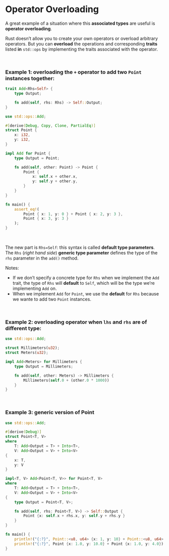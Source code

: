 # Operator Overloading
A great example of a situation where this **associated types** are useful is **operator overloading**.<br>

Rust doesn’t allow you to create your own operators or overload arbitrary operators. But you can **overload** the operations and corresponding **traits** listed **in** ``std::ops`` by implementing the traits associated with the operator.<br>

<br>

### Example 1: overloading the ``+`` operator to add two ``Point`` instances together:
```Rust
trait Add<Rhs=Self> {
    type Output;

    fn add(self, rhs: Rhs) -> Self::Output;
}

use std::ops::Add;

#[derive(Debug, Copy, Clone, PartialEq)]
struct Point {
    x: i32,
    y: i32,
}

impl Add for Point {
    type Output = Point;

    fn add(self, other: Point) -> Point {
        Point {
            x: self.x + other.x,
            y: self.y + other.y,
        }
    }
}

fn main() {
    assert_eq!(
        Point { x: 1, y: 0 } + Point { x: 2, y: 3 },
        Point { x: 3, y: 3 }
    );
}
```

<br>

The new part is ``Rhs=Self``: this syntax is called **default type parameters**.<br>
The ``Rhs`` (*right hand side*) **generic type parameter** defines the type of the ``rhs`` parameter in the ``add()`` method.<br>

Notes:
- If we don’t specify a concrete type for ``Rhs`` when we implement the ``Add`` trait, the type of ``Rhs`` will **default** to ``Self``, which will be the type we’re implementing ``Add`` on. 
- When we implement ``Add`` for ``Point``, we use the **default** for ``Rhs`` because we wante to add two ``Point`` instances.

<br>

### Example 2: overloading operator when ``lhs`` and ``rhs`` are of different type:
```Rust
use std::ops::Add;

struct Millimeters(u32);
struct Meters(u32);

impl Add<Meters> for Millimeters {
    type Output = Millimeters;

    fn add(self, other: Meters) -> Millimeters {
        Millimeters(self.0 + (other.0 * 1000))
    }
}
```

<br>

### Example 3: generic version of Point
```Rust
use std::ops::Add;

#[derive(Debug)]
struct Point<T, V> 
where 
    T: Add<Output = T> + Into<T>, 
    V: Add<Output = V> + Into<V>
{
    x: T,
    y: V
}

impl<T, V> Add<Point<T, V>> for Point<T, V> 
where 
    T: Add<Output = T> + Into<T>,
    V: Add<Output = V> + Into<V>
{
    type Output = Point<T, V>;

    fn add(self, rhs: Point<T, V>) -> Self::Output {
        Point {x: self.x + rhs.x, y: self.y + rhs.y }
    }
}

fn main() {
    println!("{:?}", Point::<u8, u64> {x: 1, y: 10} + Point::<u8, u64> {x: 1, y: 4});
    println!("{:?}", Point {x: 1.0, y: 10.0} + Point {x: 1.0, y: 4.0});
}
```